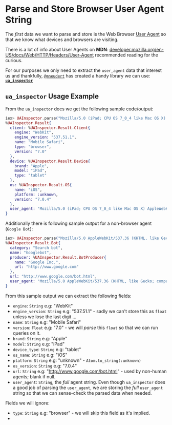 # Parse and Store Browser User Agent String

The _first_ data we want to parse and store 
is the Web Browser 
[User Agent](https://en.wikipedia.org/wiki/User_agent)
so that we know what devices and browsers are visiting.

There is a lot of info about User Agents on **MDN**:
[developer.mozilla.org/en-US/docs/Web/HTTP/Headers/User-Agent](https://developer.mozilla.org/en-US/docs/Web/HTTP/Headers/User-Agent)
recommended reading for the curious.

For our purposes 
we only need to extract the `user_agent` data that interest us
and thankfully, 
[`@mneudert`](https://github.com/mneudert)
has created a handy library we can use:
[**`ua_inspector`**](https://github.com/elixir-inspector/ua_inspector)

## `ua_inspector` Usage Example

From the `ua_inspector` docs we get the following sample code/output:

```elixir
iex> UAInspector.parse("Mozilla/5.0 (iPad; CPU OS 7_0_4 like Mac OS X) AppleWebKit/537.51.1 (KHTML, like Gecko) Version/7.0 Mobile/11B554a Safari/9537.53")
%UAInspector.Result{
  client: %UAInspector.Result.Client{
    engine: "WebKit",
    engine_version: "537.51.1",
    name: "Mobile Safari",
    type: "browser",
    version: "7.0"
  },
  device: %UAInspector.Result.Device{
    brand: "Apple",
    model: "iPad",
    type: "tablet"
  },
  os: %UAInspector.Result.OS{
    name: "iOS",
    platform: :unknown,
    version: "7.0.4"
  },
  user_agent: "Mozilla/5.0 (iPad; CPU OS 7_0_4 like Mac OS X) AppleWebKit/537.51.1 (KHTML, like Gecko) Version/7.0 Mobile/11B554a Safari/9537.53"
}
```

Additionally there is following sample output for a non-browser agent (`Google Bot`):

```elixir
iex> UAInspector.parse("Mozilla/5.0 AppleWebKit/537.36 (KHTML, like Gecko; compatible; Googlebot/2.1; +http://www.google.com/bot.html) Safari/537.36")
%UAInspector.Result.Bot{
  category: "Search bot",
  name: "Googlebot",
  producer: %UAInspector.Result.BotProducer{
    name: "Google Inc.",
    url: "http://www.google.com"
  },
  url: "http://www.google.com/bot.html",
  user_agent: "Mozilla/5.0 AppleWebKit/537.36 (KHTML, like Gecko; compatible; Googlebot/2.1; +http://www.google.com/bot.html) Safari/537.36"
}
```




From this sample output 
we can extract the following fields:

+ `engine`: `String` e.g: "WebKit"
+ `engine_version`: `String` e.g: "537.51.1" - sadly we can't store this as `float` unless we lose the last digit ...
+ `name`: `String` e.g: "Mobile Safari"
+ `version`: `Float` e.g: "7.0" - we will _parse_ this `float` so that we can run queries on it.
+ `brand`: `String` e.g: "Apple"
+ `model`: `String` e.g: "iPad"
+ `device_type`: `String` e.g: "tablet"
+ `os_name`: `String` e.g: "iOS"
+ `platform`: `String` e.g: "unknown" - `Atom.to_string(:unknown)`
+ `os_version`: `String` e.g: "7.0.4"
+ `url`: `String` e.g: "http://www.google.com/bot.html" - used by non-human agents; blank if null.
+ `user_agent`: `String`, the _full_ agent string.
  Even though `ua_inspector` does a good job of parsing the `user_agent`,
  we are storing the _full_ `user_agent` string 
  so that we can sense-check the parsed data when needed.

Fields we will ignore:

+ `type`: `String` e.g: "browser" - we will skip this field as it's implied. 
+ 
